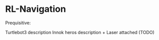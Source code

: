 # RL-Navigation
Prequisitive:

Turtlebot3 description
Innok heros description + Laser attached (TODO)
